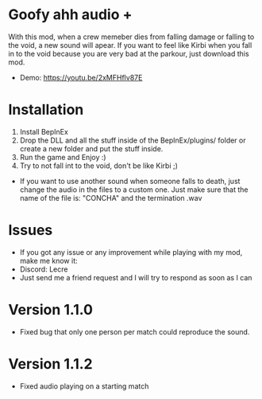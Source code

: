 # Goofy ahh audio +
With this mod, when a crew memeber dies from falling damage or falling to the void, a new sound will apear.
If you want to feel like Kirbi when you fall in to the void because you are very bad at the parkour, just download this mod.
- Demo: https://youtu.be/2xMFHflv87E

# Installation
1. Install BepInEx
2. Drop the DLL and all the stuff inside of the BepInEx/plugins/ folder or create a new folder and put the stuff inside.
3. Run the game and Enjoy :)
4. Try to not fall int to the void, don't be like Kirbi ;)

- If you want to use another sound when someone falls to death, just change the audio in the files to a custom one. Just make sure that the name of the file is: "CONCHA" and the termination .wav

# Issues
- If you got any issue or any improvement while playing with my mod, make me know it:
- Discord: Lecre
- Just send me a friend request and I will try to respond as soon as I can

# Version 1.1.0
- Fixed bug that only one person per match could reproduce the sound.
# Version 1.1.2
- Fixed audio playing on a starting match
